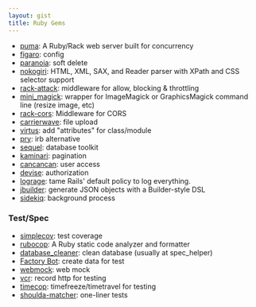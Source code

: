 ```yaml
---
layout: gist
title: Ruby Gems
---
```


- [puma](https://github.com/puma/puma): A Ruby/Rack web server built for concurrency 
- [figaro](https://github.com/laserlemon/figaro): config
- [paranoia](https://github.com/rubysherpas/paranoia): soft delete
- [nokogiri](https://github.com/sparklemotion/nokogiri): HTML, XML, SAX, and Reader parser with XPath and CSS selector support
- [rack-attack](https://github.com/kickstarter/rack-attack): middleware for allow, blocking & throttling
- [mini_magick](https://github.com/minimagick/minimagick): wrapper for ImageMagick or GraphicsMagick command line (resize image, etc)
- [rack-cors](https://github.com/cyu/rack-cors): Middleware for CORS
- [carrierwave](https://github.com/carrierwaveuploader/carrierwave): file upload
- [virtus](https://github.com/solnic/virtus): add "attributes" for class/module
- [pry](https://github.com/pry/pry): irb alternative
- [sequel](https://github.com/jeremyevans/sequel): database toolkit
- [kaminari](https://github.com/kaminari/kaminari): pagination
- [cancancan](https://github.com/CanCanCommunity/cancancan): user access
- [devise](https://github.com/plataformatec/devise): authorization
- [lograge](https://github.com/roidrage/lograge): tame Rails' default policy to log everything.
- [jbuilder](https://github.com/rails/jbuilder): generate JSON objects with a Builder-style DSL
- [sidekiq](https://github.com/mperham/sidekiq): background process

### Test/Spec

- [simplecov](https://github.com/colszowka/simplecov): test coverage
- [rubocop](https://github.com/rubocop-hq/rubocop): A Ruby static code analyzer and formatter
- [database_cleaner](https://github.com/DatabaseCleaner/database_cleaner): clean database (usually at spec_helper)
- [Factory Bot](https://github.com/thoughtbot/factory_bot): create data for test
- [webmock](https://github.com/bblimke/webmock): web mock
- [vcr](https://github.com/vcr/vcr): record http for testing
- [timecop](https://github.com/travisjeffery/timecop): timefreeze/timetravel for testing
- [shoulda-matcher](https://github.com/thoughtbot/shoulda-matchers): one-liner tests
